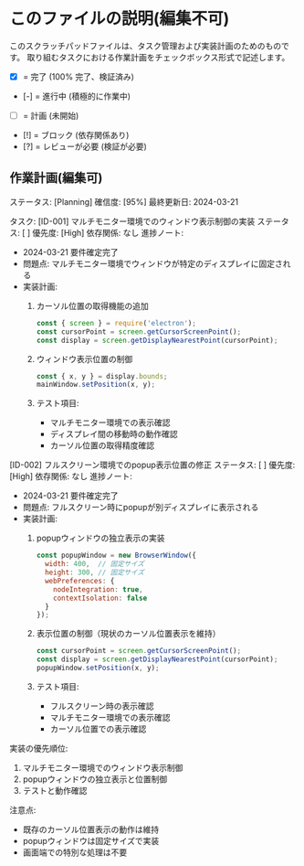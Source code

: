 # このファイルの説明(編集不可)

このスクラッチパッドファイルは、タスク管理および実装計画のためのものです。
取り組むタスクにおける作業計画をチェックボックス形式で記述します。

- [X] = 完了 (100% 完了、検証済み)
- [-] = 進行中 (積極的に作業中)
- [ ] = 計画 (未開始)
- [!] = ブロック (依存関係あり)
- [?] = レビューが必要 (検証が必要)

## 作業計画(編集可)

ステータス: [Planning]
確信度: [95%]
最終更新日: 2024-03-21

タスク:
[ID-001] マルチモニター環境でのウィンドウ表示制御の実装
ステータス: [ ] 優先度: [High]
依存関係: なし
進捗ノート:

- 2024-03-21 要件確定完了
- 問題点: マルチモニター環境でウィンドウが特定のディスプレイに固定される
- 実装計画:
  1. カーソル位置の取得機能の追加

     ```javascript
     const { screen } = require('electron');
     const cursorPoint = screen.getCursorScreenPoint();
     const display = screen.getDisplayNearestPoint(cursorPoint);
     ```

  2. ウィンドウ表示位置の制御

     ```javascript
     const { x, y } = display.bounds;
     mainWindow.setPosition(x, y);
     ```

  3. テスト項目:
     - マルチモニター環境での表示確認
     - ディスプレイ間の移動時の動作確認
     - カーソル位置の取得精度確認

[ID-002] フルスクリーン環境でのpopup表示位置の修正
ステータス: [ ] 優先度: [High]
依存関係: なし
進捗ノート:

- 2024-03-21 要件確定完了
- 問題点: フルスクリーン時にpopupが別ディスプレイに表示される
- 実装計画:
  1. popupウィンドウの独立表示の実装

     ```javascript
     const popupWindow = new BrowserWindow({
       width: 400,  // 固定サイズ
       height: 300, // 固定サイズ
       webPreferences: {
         nodeIntegration: true,
         contextIsolation: false
       }
     });
     ```

  2. 表示位置の制御（現状のカーソル位置表示を維持）

     ```javascript
     const cursorPoint = screen.getCursorScreenPoint();
     const display = screen.getDisplayNearestPoint(cursorPoint);
     popupWindow.setPosition(x, y);
     ```

  3. テスト項目:
     - フルスクリーン時の表示確認
     - マルチモニター環境での表示確認
     - カーソル位置での表示確認

実装の優先順位:

1. マルチモニター環境でのウィンドウ表示制御
2. popupウィンドウの独立表示と位置制御
3. テストと動作確認

注意点:

- 既存のカーソル位置表示の動作は維持
- popupウィンドウは固定サイズで実装
- 画面端での特別な処理は不要
